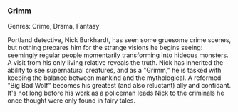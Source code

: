 ### Grimm

Genres: Crime, Drama, Fantasy

Portland detective, Nick Burkhardt, has seen some gruesome crime scenes, but nothing prepares him for the strange visions he begins seeing: seemingly regular people momentarily transforming into hideous monsters.
A visit from his only living relative reveals the truth.
Nick has inherited the ability to see supernatural creatures, and as a "Grimm," he is tasked with keeping the balance between mankind and the mythological.
A reformed "Big Bad Wolf" becomes his greatest (and also reluctant) ally and confidant.
It's not long before his work as a policeman leads Nick to the criminals he once thought were only found in fairy tales.

